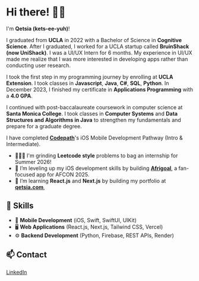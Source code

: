 # Hi there! 👋🏾
I'm **Qetsia (kets-ee-yuh)**! 

I graduated from **UCLA** in 2022 with a Bachelor of Science in **Cognitive Science**. After I graduated, I worked for a UCLA startup called **BruinShack (now UniShack)**. I was a UI/UX Intern for 6 months. My experience in UI/UX made me realize that I was more interested in developing apps rather than conducting user research. 

I took the first step in my programming journey by enrolling at **UCLA Extension**. I took classes in **Javascript**, **Java**, **C#**, **SQL**, **Python**. In December 2023, I finished my certificate in **Applications Programming** with a **4.0 GPA**.

I continued with post-baccalaureate coursework in computer science at **Santa Monica College**. I took classes in **Computer Systems** and **Data Structures and Algorithms in Java** to strengthen my fundamentals and prepare for a graduate degree. 

I have completed **[Codepath](https://www.codepath.org/courses/ios-development)**'s iOS Mobile Development Pathway (Intro & Intermediate). 

- 🏋🏾‍♀️ I'm grinding **Leetcode style** problems to bag an internship for Summer 2026! 
- 🚀 I’m leveling up my iOS development skills by building **[Afrigoal](https://github.com/qetsiankulu/afrigoal-afcon-2025)**, a fan-focused app for AFCON 2025. 
- 🌱 I’m learning **React.js** and **Next.js** by building my portfolio at **[qetsia.com](https://www.qetsia.com/)**,

## 🔧 Skills
- 📱 **Mobile Development** (iOS, Swift, SwiftUI, UIKit)
- 🖥️ **Web Applications** (React.js, Next.js, Tailwind CSS, Vercel)
- ⚙️ **Backend Development** (Python, Firebase, REST APIs, Render)

## 📫 Contact
[LinkedIn](https://www.linkedin.com/in/qetsiankulu/)

